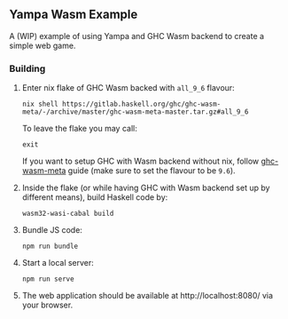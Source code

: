 ## Yampa Wasm Example

A (WIP) example of using Yampa and GHC Wasm backend to create a simple web game.

### Building

1. Enter nix flake of GHC Wasm backed with `all_9_6` flavour: 
    ```
    nix shell https://gitlab.haskell.org/ghc/ghc-wasm-meta/-/archive/master/ghc-wasm-meta-master.tar.gz#all_9_6
    ```
    To leave the flake you may call:
    ```
    exit
    ```
    If you want to setup GHC with Wasm backend without nix, follow [ghc-wasm-meta](https://gitlab.haskell.org/ghc/ghc-wasm-meta#getting-started-without-nix) guide (make sure to set the flavour to be `9.6`).

2. Inside the flake (or while having GHC with Wasm backend set up by different means), build Haskell code by:
    ```
    wasm32-wasi-cabal build
    ```
3. Bundle JS code:
    ```
    npm run bundle
    ```
4. Start a local server:
    ```
    npm run serve
    ```
5. The web application should be available at http://localhost:8080/ via your browser.

